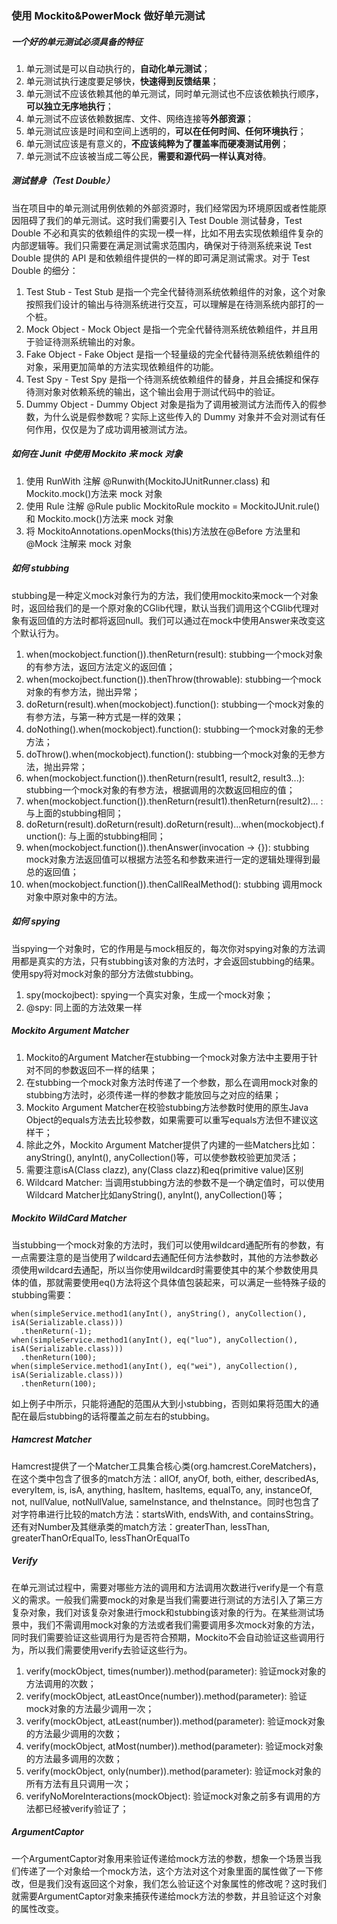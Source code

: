 ### 使用 Mockito&PowerMock 做好单元测试

##### 一个好的单元测试必须具备的特征

1. 单元测试是可以自动执行的，**自动化单元测试**；
2. 单元测试执行速度要足够快，**快速得到反馈结果**；
3. 单元测试不应该依赖其他的单元测试，同时单元测试也不应该依赖执行顺序，**可以独立无序地执行**；
4. 单元测试不应该依赖数据库、文件、网络连接等**外部资源**；
5. 单元测试应该是时间和空间上透明的，**可以在任何时间、任何环境执行**；
6. 单元测试应该是有意义的，**不应该纯粹为了覆盖率而硬凑测试用例**；
7. 单元测试不应该被当成二等公民，**需要和源代码一样认真对待**。

##### 测试替身（Test Double）

当在项目中的单元测试用例依赖的外部资源时，我们经常因为环境原因或者性能原因阻碍了我们的单元测试。这时我们需要引入 Test Double 测试替身，Test Double 不必和真实的依赖组件的实现一模一样，比如不用去实现依赖组件复杂的内部逻辑等。我们只需要在满足测试需求范围内，确保对于待测系统来说 Test Double 提供的 API 是和依赖组件提供的一样的即可满足测试需求。对于 Test Double 的细分：

1. Test Stub - Test Stub 是指一个完全代替待测系统依赖组件的对象，这个对象按照我们设计的输出与待测系统进行交互，可以理解是在待测系统内部打的一个桩。
2. Mock Object - Mock Object 是指一个完全代替待测系统依赖组件，并且用于验证待测系统输出的对象。
3. Fake Object - Fake Object 是指一个轻量级的完全代替待测系统依赖组件的对象，采用更加简单的方法实现依赖组件的功能。
4. Test Spy - Test Spy 是指一个待测系统依赖组件的替身，并且会捕捉和保存待测对象对依赖系统的输出，这个输出会用于测试代码中的验证。
5. Dummy Object - Dummy Object 对象是指为了调用被测试方法而传入的假参数，为什么说是假参数呢？实际上这些传入的 Dummy 对象并不会对测试有任何作用，仅仅是为了成功调用被测试方法。

##### 如何在 Junit 中使用 Mockito 来 mock 对象

1. 使用 RunWith 注解 @Runwith(MockitoJUnitRunner.class) 和 Mockito.mock()方法来 mock 对象
2. 使用 Rule 注解 @Rule public MockitoRule mockito = MockitoJUnit.rule() 和 Mockito.mock()方法来 mock 对象
3. 将 MockitoAnnotations.openMocks(this)方法放在@Before 方法里和@Mock 注解来 mock 对象

##### 如何 stubbing
stubbing是一种定义mock对象行为的方法，我们使用mockito来mock一个对象时，返回给我们的是一个原对象的CGlib代理，默认当我们调用这个CGlib代理对象有返回值的方法时都将返回null。我们可以通过在mock中使用Answer来改变这个默认行为。

1. when(mockobject.function()).thenReturn(result): stubbing一个mock对象的有参方法，返回方法定义的返回值；
2. when(mockojbect.function()).thenThrow(throwable): stubbing一个mock对象的有参方法，抛出异常；
3. doReturn(result).when(mockobject).function(): stubbing一个mock对象的有参方法，与第一种方式是一样的效果；
4. doNothing().when(mockobject).function(): stubbing一个mock对象的无参方法；
5. doThrow().when(mockobject).function(): stubbing一个mock对象的无参方法，抛出异常；
6. when(mockobject.function()).thenReturn(result1, result2, result3...): stubbing一个mock对象的有参方法，根据调用的次数返回相应的值；
7. when(mockobject.function()).thenReturn(result1).thenReturn(result2)... : 与上面的stubbing相同；
8. doReturn(result).doReturn(result).doReturn(result)...when(mockobject).function(): 与上面的stubbing相同；
9. when(mockobject.function()).thenAnswer(invocation -> {}): stubbing mock对象方法返回值可以根据方法签名和参数来进行一定的逻辑处理得到最总的返回值；
10. when(mockobject.function()).thenCallRealMethod(): stubbing 调用mock对象中原对象中的方法。

##### 如何 spying

当spying一个对象时，它的作用是与mock相反的，每次你对spying对象的方法调用都是真实的方法，只有stubbing该对象的方法时，才会返回stubbing的结果。使用spy将对mock对象的部分方法做stubbing。

1. spy(mockojbect): spying一个真实对象，生成一个mock对象；
2. @spy: 同上面的方法效果一样

##### Mockito Argument Matcher

1. Mockito的Argument Matcher在stubbing一个mock对象方法中主要用于针对不同的参数返回不一样的结果；
2. 在stubbing一个mock对象方法时传递了一个参数，那么在调用mock对象的stubbing方法时，必须传递一样的参数才能放回与之对应的结果；
3. Mockito Argument Matcher在校验stubbing方法参数时使用的原生Java Object的equals方法去比较参数，如果需要可以重写equals方法但不建议这样干；
4. 除此之外，Mockito Argument Matcher提供了内建的一些Matchers比如：anyString(), anyInt(), anyCollection()等，可以使参数校验更加灵活；
5. 需要注意isA(Class clazz), any(Class clazz)和eq(primitive value)区别
6. Wildcard Matcher: 当调用stubbing方法的参数不是一个确定值时，可以使用Wildcard Matcher比如anyString(), anyInt(), anyCollection()等；

##### Mockito WildCard Matcher

当stubbing一个mock对象的方法时，我们可以使用wildcard通配所有的参数，有一点需要注意的是当使用了wildcard去通配任何方法参数时，其他的方法参数必须使用wildcard去通配，所以当你使用wildcard时需要使其中的某个参数使用具体的值，那就需要使用eq()方法将这个具体值包装起来，可以满足一些特殊子级的stubbing需要：
```
when(simpleService.method1(anyInt(), anyString(), anyCollection(), isA(Serializable.class)))
  .thenReturn(-1);
when(simpleService.method1(anyInt(), eq("luo"), anyCollection(), isA(Serializable.class)))
  .thenReturn(100);
when(simpleService.method1(anyInt(), eq("wei"), anyCollection(), isA(Serializable.class)))
  .thenReturn(100);
```
如上例子中所示，只能将通配的范围从大到小stubbing，否则如果将范围大的通配在最后stubbing的话将覆盖之前左右的stubbing。

##### Hamcrest Matcher

Hamcrest提供了一个Matcher工具集合核心类(org.hamcrest.CoreMatchers)，在这个类中包含了很多的match方法：allOf, anyOf, both, either, describedAs, everyItem, is, isA, anything, hasItem, hasItems, equalTo, any, instanceOf, not, nullValue, notNullValue, sameInstance, and theInstance。同时也包含了对字符串进行比较的match方法：startsWith, endsWith, and containsString。还有对Number及其继承类的match方法：greaterThan, lessThan, greaterThanOrEqualTo, lessThanOrEqualTo

##### Verify

在单元测试过程中，需要对哪些方法的调用和方法调用次数进行verify是一个有意义的需求。一般我们需要mock的对象是当我们需要进行测试的方法引入了第三方复杂对象，我们对该复杂对象进行mock和stubbing该对象的行为。在某些测试场景中，我们不需调用mock对象的方法或者我们需要调用多次mock对象的方法，同时我们需要验证这些调用行为是否符合预期，Mockito不会自动验证这些调用行为，所以我们需要使用verify去验证这些行为。

1. verify(mockObject, times(number)).method(parameter): 验证mock对象的方法调用的次数；
2. verify(mockObject, atLeastOnce(number)).method(parameter): 验证mock对象的方法最少调用一次；
3. verify(mockObject, atLeast(number)).method(parameter): 验证mock对象的方法最少调用的次数；
4. verify(mockObject, atMost(number)).method(parameter): 验证mock对象的方法最多调用的次数；
5. verify(mockObject, only(number)).method(parameter): 验证mock对象的所有方法有且只调用一次；
6. verifyNoMoreInteractions(mockObject): 验证mock对象之前多有调用的方法都已经被verify验证了；

##### ArgumentCaptor

一个ArgumentCaptor对象用来验证传递给mock方法的参数，想象一个场景当我们传递了一个对象给一个mock方法，这个方法对这个对象里面的属性做了一下修改，但是我们没有返回这个对象，我们怎么验证这个对象属性的修改呢？这时我们就需要ArgumentCaptor对象来捕获传递给mock方法的参数，并且验证这个对象的属性改变。

